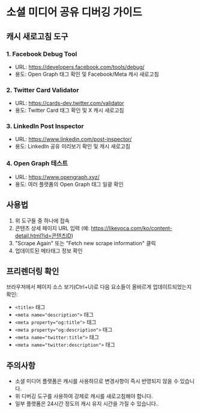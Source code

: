 # 소셜 미디어 공유 디버깅 가이드

## 캐시 새로고침 도구

### 1. Facebook Debug Tool
- URL: https://developers.facebook.com/tools/debug/
- 용도: Open Graph 태그 확인 및 Facebook/Meta 캐시 새로고침

### 2. Twitter Card Validator  
- URL: https://cards-dev.twitter.com/validator
- 용도: Twitter Card 태그 확인 및 X 캐시 새로고침

### 3. LinkedIn Post Inspector
- URL: https://www.linkedin.com/post-inspector/
- 용도: LinkedIn 공유 미리보기 확인 및 캐시 새로고침

### 4. Open Graph 테스트
- URL: https://www.opengraph.xyz/
- 용도: 여러 플랫폼의 Open Graph 태그 일괄 확인

## 사용법

1. 위 도구들 중 하나에 접속
2. 콘텐츠 상세 페이지 URL 입력 (예: https://likevoca.com/ko/content-detail.html?id=콘텐츠ID)
3. "Scrape Again" 또는 "Fetch new scrape information" 클릭
4. 업데이트된 메타태그 정보 확인

## 프리렌더링 확인

브라우저에서 페이지 소스 보기(Ctrl+U)로 다음 요소들이 올바르게 업데이트되었는지 확인:

- `<title>` 태그
- `<meta name="description">` 태그  
- `<meta property="og:title">` 태그
- `<meta property="og:description">` 태그
- `<meta name="twitter:title">` 태그
- `<meta name="twitter:description">` 태그

## 주의사항

- 소셜 미디어 플랫폼은 캐시를 사용하므로 변경사항이 즉시 반영되지 않을 수 있습니다.
- 위 디버깅 도구를 사용하여 강제로 캐시를 새로고침해야 합니다.
- 일부 플랫폼은 24시간 정도의 캐시 유지 시간을 가질 수 있습니다..